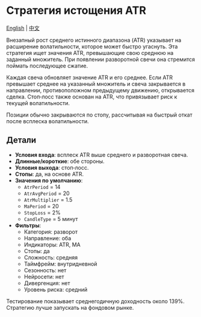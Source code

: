 # Стратегия истощения ATR
[English](README.md) | [中文](README_zh.md)

Внезапный рост среднего истинного диапазона (ATR) указывает на расширение волатильности, которое может быстро угаснуть. Эта стратегия ищет значения ATR, превышающие свою среднюю на заданный множитель. При появлении разворотной свечи она стремится поймать последующее сжатие.

Каждая свеча обновляет значение ATR и его среднее. Если ATR превышает среднее на указанный множитель и свеча закрывается в направлении, противоположном предыдущему движению, открывается сделка. Стоп‑лосс также основан на ATR, что привязывает риск к текущей волатильности.

Позиции обычно закрываются по стопу, рассчитывая на быстрый откат после всплеска волатильности.

## Детали

- **Условия входа**: всплеск ATR выше среднего и разворотная свеча.
- **Длинные/короткие**: обе стороны.
- **Условия выхода**: стоп‑лосс.
- **Стопы**: да, на основе ATR.
- **Значения по умолчанию**:
  - `AtrPeriod` = 14
  - `AtrAvgPeriod` = 20
  - `AtrMultiplier` = 1.5
  - `MaPeriod` = 20
  - `StopLoss` = 2%
  - `CandleType` = 5 минут
- **Фильтры**:
  - Категория: разворот
  - Направление: оба
  - Индикаторы: ATR, MA
  - Стопы: да
  - Сложность: средняя
  - Таймфрейм: внутридневной
  - Сезонность: нет
  - Нейросети: нет
  - Дивергенция: нет
  - Уровень риска: средний

Тестирование показывает среднегодичную доходность около 139%. Стратегию лучше запускать на фондовом рынке.
